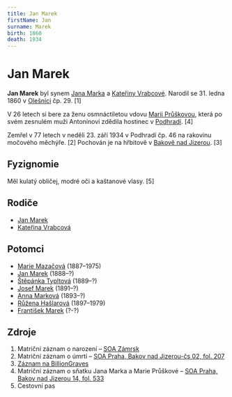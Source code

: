 ```yaml
---
title: Jan Marek
firstName: Jan
surname: Marek
birth: 1860
death: 1934
---
```

# Jan Marek

**Jan Marek** byl synem [Jana Marka](marek-jan.md) a [Kateřiny Vrabcové](vrabcova-katerina.md). Narodil se 31. ledna 1860 v [Olešnici](https://cs.wikipedia.org/wiki/Ole%C5%A1nice_(okres_Semily)) čp. 29. [1]

V 26 letech si bere za ženu osmnáctiletou vdovu [Marii Průškovou](svermova-marie-1867.md), která po svém zesnulém muži Antonínovi zdědila hostinec v [Podhradí](https://cs.wikipedia.org/wiki/Podhrad%C3%AD_(Bakov_nad_Jizerou)). [4]

Zemřel v 77 letech v neděli 23. září 1934 v Podhradí čp. 46 na rakovinu močového měchýře. \[2\] Pochován je na hřbitově v [Bakově nad Jizerou](https://cs.wikipedia.org/wiki/Bakov_nad_Jizerou). [3]


## Fyzignomie

Měl kulatý obličej, modré oči a kaštanové vlasy. [5]


## Rodiče

- [Jan Marek](marek-jan.md)
- [Kateřina Vrabcová](vrabcova-katerina.md)


## Potomci

- [Marie Mazačová](markova-marie-1887.md) (1887–1975)
- [Jan Marek](marek-jan-1888.md) (1888–?)
- [Štěpánka Typltová](markova-stepanka-1889.md) (1889–?)
- [Josef Marek](marek-josef-1891.md) (1891–?)
- [Anna Marková](markova-anna-1893.md) (1893–?)
- [Růžena Hašlarová](markova-ruzena-1897.md) (1897–1979)
- [František Marek](marek-frantisek-.md) (?-?)


## Zdroje

1. Matriční záznam o narození – [SOA Zámrsk ](CZEC0004D_Matriky-Church-books-Semily-5290-1837-1861_00183.jpg)
2. Matriční záznam o úmrtí – [SOA Praha, Bakov nad Jizerou-čs 02, fol. 207](http://ebadatelna.soapraha.cz/d/14077/157)
3. [Záznam na BillionGraves](https://cs.billiongraves.com/grave/Jan-Marek/30165002)
4. Matriční záznam o sňatku Jana Marka a Marie Průškové – [SOA Praha, Bakov nad Jizerou 14, fol. 533](http://ebadatelna.soapraha.cz/d/3758/251)
5. Cestovní pas